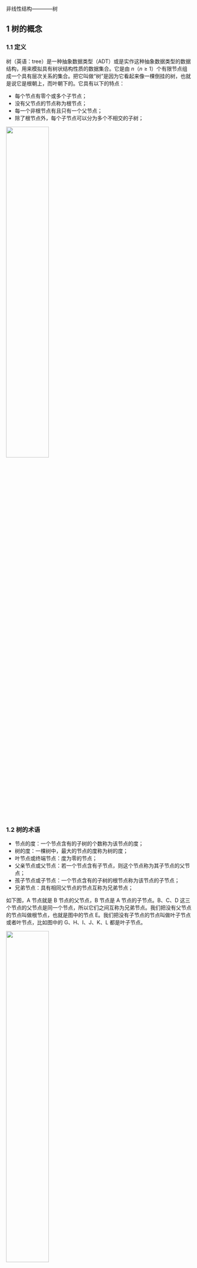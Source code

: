 非线性结构————树
## 1 树的概念
### 1.1 定义
树（英语：tree）是一种抽象数据类型（ADT）或是实作这种抽象数据类型的数据结构，用来模拟具有树状结构性质的数据集合。它是由 $n$（$n\geq 1$）个有限节点组成一个具有层次关系的集合。把它叫做“树”是因为它看起来像一棵倒挂的树，也就是说它是根朝上，而叶朝下的。它具有以下的特点：
- 每个节点有零个或多个子节点；
- 没有父节点的节点称为根节点；
- 每一个非根节点有且只有一个父节点；
- 除了根节点外，每个子节点可以分为多个不相交的子树；

<img src ="https://img-blog.csdnimg.cn/d20a43960d7d422190f27012c9bf4536.png#pic_center" width = 48%>

### 1.2 树的术语
- 节点的度：一个节点含有的子树的个数称为该节点的度；
- 树的度：一棵树中，最大的节点的度称为树的度；
- 叶节点或终端节点：度为零的节点；
- 父亲节点或父节点：若一个节点含有子节点，则这个节点称为其子节点的父节点；
- 孩子节点或子节点：一个节点含有的子树的根节点称为该节点的子节点；
- 兄弟节点：具有相同父节点的节点互称为兄弟节点；

如下图，A 节点就是 B 节点的父节点，B 节点是 A 节点的子节点。B、C、D 这三个节点的父节点是同一个节点，所以它们之间互称为兄弟节点。我们把没有父节点的节点叫做根节点，也就是图中的节点 E。我们把没有子节点的节点叫做叶子节点或者叶节点，比如图中的 G、H、I、J、K、L 都是叶子节点。

<img src ="https://img-blog.csdnimg.cn/431333176934482dbf81cb1efead8663.png#pic_center" width = 48%>

- 节点的层次：从根开始定义起，根为第1层，根的子节点为第2层，以此类推；
- 树的高度或深度：树中节点的最大层次；
- 堂兄弟节点：父节点在同一层的节点互为堂兄弟；
- 节点的祖先：从根到该节点所经分支上的所有节点；
- 子孙：以某节点为根的子树中任一节点都称为该节点的子孙；
- 森林：由 $m$（$m\geq 0$）棵互不相交的树的集合称为森林。

<img src ="https://img-blog.csdnimg.cn/4a0c2172395b4a1a883cd70f3a5d48ee.png#pic_center" width = 48%>

- 深度：对于任意节点n, n 的深度为从根到 n 的唯一路径长，根的深度为0；
- 高度：对于任意节点n, n的高度为从 n 到一片树叶的最长路径长，所有树叶的高度为 0；
- 结点的层次：规定根结点在1层，其它任一结点的层数是其父结点的层数加1
- 树的深度：树中所有结点中的最大层次是这棵树的深度
- 路径和路径长度：从结点n1到nk的路径为一个结点序列 $n_1, n_2, \cdots, n_k, n_i$ 是 $n_{i+1}$ 的父结点。路径所包含边的个数为路径的长度。

### 1.3 树的种类
- 无序树：树中任意节点的子节点之间没有顺序关系，这种树称为无序树，也称为自由树；
- 有序树：树中任意节点的子节点之间有顺序关系，这种树称为有序树；
  - 二叉树：每个节点最多含有两个子树的树称为二叉树；
      - 完全二叉树：对于一颗二叉树，假设其深度为d(d>1)。除了第d层外，其它各层的节点数目均已达最大值，且第d层所有节点从左向右连续地紧密排列，这样的二叉树被称为完全二叉树，其中满二叉树的定义是所有叶节点都在最底层的完全二叉树;
      - 平衡二叉树（AVL树）：当且仅当任何节点的两棵子树的高度差不大于1的二叉树；
      - 排序二叉树（二叉查找树（英语：Binary Search Tree），也称二叉搜索树、有序二叉树）；
  - 霍夫曼树（用于信息编码）：带权路径最短的二叉树称为哈夫曼树或最优二叉树；
  - B树：一种对读写操作进行优化的自平衡的二叉查找树，能够保持数据有序，拥有多余两个子树。

#### 1.4 树的存储和表示

**1. 链式存储法**

一种基于指针或者引用的二叉链式存储法，每个节点有三个字段，其中一个存储数据，另外两个是指向左右子节点的指针。我们只要拎住根节点，就可以通过左右子节点的指针，把整棵树都串起来。这种存储方式我们比较常用。大部分二叉树代码都是通过这种结构来实现的。结构如下图：

<img src ="https://img-blog.csdnimg.cn/435ac08c2f6940a28e8fee81e660e959.png#pic_center" width = 48%>


**2. 顺序存储法**

顺序存储：将数据结构存储在固定的数组中，然在遍历速度上有一定的优势，但因所占空间比较大，是非主流二叉树。我们把根节点存储在下标 i = 1 的位置，那左子节点存储在下标 2 * i = 2 的位置，右子节点存储在 2 * i + 1 = 3 的位置。以此类推，B 节点的左子节点存储在 2 * i = 2 * 2 = 4 的位置，右子节点存储在 2 * i + 1 = 2 * 2 + 1 = 5 的位置。即如果节点 X 存储在数组中下标为 i 的位置，下标为 2 * i 的位置存储的就是左子节点，下标为 2 * i + 1 的位置存储的就是右子节点。

<img src ="https://img-blog.csdnimg.cn/c66bf7536a684e90b3a94513067a9ccc.png#pic_center" width = 48%>

不过上图是一颗完全二叉树，所以数组仅仅浪费了下标为0的存储位置，如果是非完全二叉树，则可能会浪费比较多的数组内存空间。所以当要存储的树是一颗完全二叉树时，数组才是最合适的选择。所以，二叉树通常以链式存储。

## 2 二叉树

二叉树是每个节点最多有两个子树的树结构。通常子树被称作“左子树”(left subtree)和“右子树”(right subtree)。

### 2.1 二叉树的性质

**1.层结点**

在二叉树的第 $i$ 层上最多有 $2^{i-1}$ 个结点(i>=1)

**2.总结点**

深度为 $k$ 的二叉树最多有 $2^{k}-1$ 个结点(k>=1)

**3.深度**

具有 $n$ 个结点的完全二叉树的深度为 $\lfloor \log_{2}n \rfloor+1$

**4. 结点数**

对于任意一棵二叉树，度为 0 的结点数等于度为 2 的结点数 +1。

**5. 孩子结点**

对完全二叉树，若从上至下、从左至右编号，则编号为 $i$ 的结点，其左孩子编号必为 $2i$，其右孩子编号必为 $2i＋1$ ；其双亲的编号必为i/2（i＝1 时为根，除外）

> 完全二叉树————若设二叉树的高度为$h$，除第 $h$ 层外，其它各层 $(1~h-1)$ 的结点数都达到最大个数，第 $h$ 层有叶子结点，并且叶子结点都是从左到右依次排布，这就是完全二叉树。

<img src ="https://img-blog.csdnimg.cn/d3b40212d019401896367fcef3432c4f.jpeg#pic_center" width = 48%>

> 满二叉树——除了叶结点外每一个结点都有左右子叶且叶子结点都处在最底层的二叉树。

<img src ="https://img-blog.csdnimg.cn/980756af95ce485e91522f45d0622afa.jpeg#pic_center" width = 48%>

### 2.2 二叉树的实现

**1. 列表实现**

```python
#! /user/bin/env python3
# -*- coding:utf-8 -*-
"""
@author: CarpeDiem
@date: 23/2/27
@version: 0.1
@description: 树的列表实现
"""

def binary_tree(r):
    return [r, [], []]

def insert_left(root, new_branch):
    t = root.pop(1)     # 取出左子树
    if len(t) > 1:      # 左子树已存在
        root.insert(1, [new_branch, t, []])
    else:
        root.insert(1, [new_branch, [], []])
    return root

def insert_right(root, new_branch):
    t = root.pop(2)     # 取出右子树
    if len(t) > 1:      # 右子树已存在
        root.insert(2, [new_branch, [], t])
    else:
        root.insert(2, [new_branch, [], []])
    return root
    
def get_root_val(root):
    return root[0]

def set_root_val(root, new_val):
    root[0] = new_val

def get_left_child(root):
    return root[1]

def get_right_child(root):
    return root[2]

r = binary_tree(3)
insert_left(r, 4)
insert_left(r, 5)
insert_right(r, 6)
insert_right(r, 7)
print(r)
l = get_left_child(r)
print(l)
set_root_val(l, 9)
print(r)
insert_left(l, 11)
print(r)
print(get_right_child(get_right_child(r)))
```

**2. 链表实现**

```python
class BinaryTree:
    def __init__(self, root_obj):
        self.key = root_obj
        self.left_child = None
        self.right_child = None

    def insert_left(self, new_node):
        if self.left_child == None:
            self.left_child = BinaryTree(new_node)
        else:
            t = BinaryTree(new_node)
            t.left_child = self.left_child
            self.left_child = t

    def insert_right(self, new_node):
        if self.right_child == None:
            self.right_child = BinaryTree(new_node)
        else:
            t = BinaryTree(new_node)
            t.right_child = self.right_child
            self.right_child = t

    def get_right_child(self):
        return self.right_child

    def get_left_child(self):
        return self.left_child

    def set_root_val(self, obj):
        self.key = obj

    def get_root_val(self):
        return self.key
```

### 2.3 二叉树的遍历
#### 2.3.1 前序遍历

<img src ="https://img-blog.csdnimg.cn/ac5af9257cd54b67ad5fb11de2a599a1.webp#pic_center" width = 48%>


- 遍历顺序：根结点->左子树->右子树
- 动态图解：和上面的动态图一样，先序遍历就像一个小人从根结点开始，围绕二叉树的外圈开始跑（遇到缝隙就钻进去），按照跑的顺序，依次输出序列

```python
def pre_order(tree):
    if tree:
        print(tree.key)
        pre_order(tree.get_left_child())
        pre_order(tree.get_right_child())
```

#### 2.3.2 中序遍历

<img src ="https://img-blog.csdnimg.cn/1dc89d79090447f38a7cde9087ea81f0.webp#pic_center" width = 48%>

- 遍历顺序：左子树->根结点->右子树
- 动态图解：中序遍历就像投影仪一样，将二叉树从最左侧到最右侧依次投影到同一水平线上面，得到的从左到右的相关序列就是二叉树的中序遍历

```python
def in_order(tree):
    if tree:
        in_order(tree.get_left_child())
        print(tree.key)
        in_order(tree.get_right_child())
```
#### 2.3.3 后序遍历

<img src ="https://img-blog.csdnimg.cn/2582aba782e549bea397d06e094f2171.webp#pic_center" width = 48%>

- 遍历顺序：左子树->右子树->根结点
- 动态图解： 后序遍历也是按照先序遍历的顺序输出，不过后序遍历就像剪葡萄，只能一个个剪，不能让超过1个的葡萄一起掉下来，那就错了。例如上图中的 B，剪去 B 后面的 D、E、H、I、J 都会掉下来，而 H 剪去只会掉下 H，规律就是这个规律



```python
def post_order(tree):
    if tree:
        post_order(tree.get_left_child())
        post_order(tree.get_right_child())
```

#### 2.3.4 遍历算法的简单应用





### 2.4 线索二叉树


### 2.5 树和二叉树转换




______

## 参考
- 树结构详解：[http://c.biancheng.net/data_structure/tree/](http://c.biancheng.net/data_structure/tree/)
- 树和二叉树全面总结：[https://juejin.cn/post/7065513748789723150](https://juejin.cn/post/7065513748789723150)
- 数据结构与算法————二叉树：[https://www.cnblogs.com/jasonbourne3/p/17143620.html](https://www.cnblogs.com/jasonbourne3/p/17143620.html)
- 二叉树入门和刷题：[https://zhuanlan.zhihu.com/p/136758152](https://zhuanlan.zhihu.com/p/136758152)